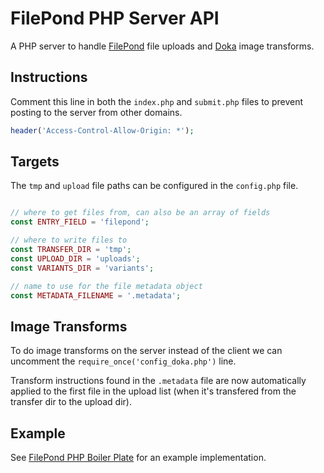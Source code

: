 # FilePond PHP Server API

A PHP server to handle [FilePond](https:pqina.nl/filepond) file uploads and [Doka](https://pqina.nl/doka) image transforms.


## Instructions

Comment this line in both the `index.php` and `submit.php` files to prevent posting to the server from other domains.

```php
header('Access-Control-Allow-Origin: *');
```


## Targets

The `tmp` and `upload` file paths can be configured in the `config.php` file.

```php

// where to get files from, can also be an array of fields
const ENTRY_FIELD = 'filepond'; 

// where to write files to
const TRANSFER_DIR = 'tmp';
const UPLOAD_DIR = 'uploads';
const VARIANTS_DIR = 'variants';

// name to use for the file metadata object
const METADATA_FILENAME = '.metadata';

```


## Image Transforms

To do image transforms on the server instead of the client we can uncomment the `require_once('config_doka.php')` line.

Transform instructions found in the `.metadata` file are now automatically applied to the first file in the upload list (when it's transfered from the transfer dir to the upload dir).


## Example

See [FilePond PHP Boiler Plate](https://github.com/pqina/filepond-boilerplate-php) for an example implementation.